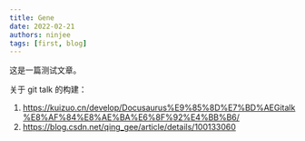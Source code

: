 ```yaml
---
title: Gene
date: 2022-02-21
authors: ninjee
tags: [first, blog]
---
```


<!-- truncate -->

这是一篇测试文章。

关于 git talk 的构建：
1. https://kuizuo.cn/develop/Docusaurus%E9%85%8D%E7%BD%AEGitalk%E8%AF%84%E8%AE%BA%E6%8F%92%E4%BB%B6/
2. https://blog.csdn.net/qing_gee/article/details/100133060